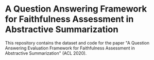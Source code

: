 # A Question Answering Framework for Faithfulness Assessment in Abstractive Summarization
This repository contains the dataset and code for the paper "A Question Answering Evaluation Framework for Faithfulness Assessment in Abstractive Summarization" (ACL 2020).
